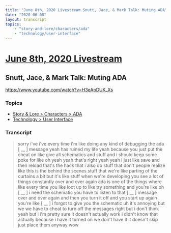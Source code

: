 ```yaml
---
title: "June 8th, 2020 Livestream Snutt, Jace, & Mark Talk: Muting ADA"
date: "2020-06-08"
layout: transcript
topics:
    - "story-and-lore/characters/ada"
    - "technology/user-interface"
---
```

# [June 8th, 2020 Livestream](../2020-06-08.md)
## Snutt, Jace, & Mark Talk: Muting ADA
https://www.youtube.com/watch?v=H3eApDUK_Xs

### Topics
* [Story & Lore > Characters > ADA](../topics/story-and-lore/characters/ada.md)
* [Technology > User Interface](../topics/technology/user-interface.md)

### Transcript

> sorry i've i've every time i'm like doing any kind of debugging the ada [ __ ] message yeah has ruined my life yeah because you just put the cheat on like give all schematics and stuff and i should keep some poke for like oh yeah yeah that's right yeah yeah i just like save and then reload that's the hack that i also do stuff that don't people realize like this is the behind the scenes stuff that we're like parting of the curtains a bit but it's like stuff when we're developing you see a lot of things constantly over and over again ada is one of the things where like every time you like loot up to like try something and you're like oh [ __ ] i need the schematic you have to listen to that [ __ ] message over and over again and then you turn it off and you start up again you're like [ __ ] i forgot to give you the schematic uh it's annoying but we we have to cheat to turn off the messages right but i don't think yeah but i i'm pretty sure it doesn't actually work i didn't know that actually because i have it turned on we don't have it it doesn't skip just place them anyway wow
